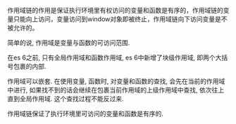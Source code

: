 作用域链的作用是保证执行环境里有权访问的变量和函数是有序的，作用域链的变量只能向上访问，变量访问到window对象即被终止，作用域链向下访问变量是不被允许的。

简单的说, 作用域是变量与函数的可访问范围.

在es 6之前, 只有全局作用域和函数作用域, es 6中新增了块级作用域, 即两个大括号包裹的内部.

作用域可以嵌套. 在使用变量, 函数时, 对变量和函数的查找, 会先在当前的作用域中进行, 如果找不到的话会继续在包裹当前作用域的上级作用域中查找, 依次往上直到全局作用域. 这个查找过程不能反过来.

作用域链保证了执行环境里可访问的变量和函数是有序的.